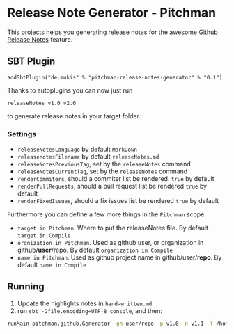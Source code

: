 # Release Note Generator - Pitchman

This projects helps you generating release notes for the awesome
[Github Release Notes](https://github.com/blog/1547-release-your-software) feature.

## SBT Plugin

```
addSbtPlugin("de.mukis" % "pitchman-release-notes-generator" % "0.1")
```

Thanks to autoplugins you can now just run

```
releaseNotes v1.0 v2.0
```

to generate release notes in your target folder.

### Settings

* `releaseNotesLanguage` by default `MarkDown`
* `releasenotesFilename` by default `releaseNotes.md`
* `releaseNotesPreviousTag`, set by the `releaseNotes` command
* `releaseNotesCurrentTag`, set by the `releaseNotes` command
* `renderCommiters`, should a commiter list be rendered. `true` by default
* `renderPullRequests`, should a pull request list be rendered `true` by default
* `renderFixedIssues`, should a fix issues list be rendered `true` by default

Furthermore you can define a few more things in the `Pitchman` scope.

* `target in Pitchman`. Where to put the releaseNotes file. By default `target in Compile`
* `orgnization in Pitchman`. Used as github user, or organization in github/**user**/repo. By default `organization in Compile`
* `name in Pitchman`. Used as github project name in github/user/**repo**. By default `name in Compile`

## Running

1. Update the highlights notes in `hand-written.md`.
2. run `sbt -Dfile.encoding=UTF-8 console`, and then:

```bash
runMain pitchman.github.Generator -gh user/repo -p v1.0 -n v1.1 -l /home/user/git/repo
```

